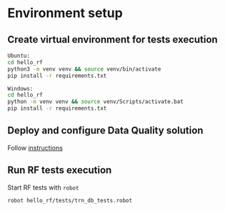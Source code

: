 # Environment setup

## Create virtual environment for tests execution
```bash
Ubuntu:
cd hello_rf
python3 -m venv venv && source venv/bin/activate
pip install -r requirements.txt

Windows:
cd hello_rf
python -m venv venv && source venv/Scripts/activate.bat
pip install -r requirements.txt
```

## Deploy and configure Data Quality solution
Follow [instructions](../README.md)


## Run RF tests execution
Start RF tests with `robot` 
```
robot hello_rf/tests/trn_db_tests.robot
```
